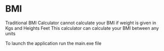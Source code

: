 # BMI

Traditional BMI Calculator cannot calculate your BMI if weight is given in Kgs and Heights Feet
This calculator can calculate your BMI between any units

To launch the application run the main.exe file
